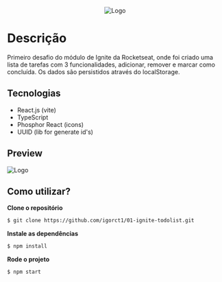 

<div align="center">

![Logo](https://i.imgur.com/lfdqG1v.png)

</div>

# Descrição
Primeiro desafio do módulo de Ignite da Rocketseat, onde foi criado uma lista de tarefas com 3 funcionalidades, adicionar, remover e marcar como concluída.
Os dados são persistidos através do localStorage.


## Tecnologias

-   React.js (vite)
-   TypeScript
-   Phosphor React (icons)
- UUID (lib for generate id's)


## Preview

![Logo](https://i.imgur.com/U78qrRr.png)

## Como utilizar?

**Clone o repositório**

```bash
$ git clone https://github.com/igorct1/01-ignite-todolist.git
```

**Instale as dependências**

```bash
$ npm install
```

**Rode o projeto**

```bash
$ npm start
```

